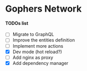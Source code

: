Gophers Network
===============

#### TODOs list
- [ ] Migrate to GraphQL
- [ ] Improve the entities definition
- [ ] Implement more actions
- [X] Dev mode (hot reload?)
- [ ] Add nginx as proxy
- [X] Add dependency manager
